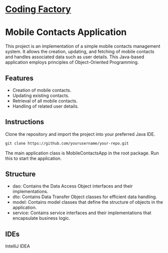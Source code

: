# [Coding Factory](https://codingfactory.aueb.gr/)

# Mobile Contacts Application

This project is an implementation of a simple mobile contacts management system. It allows the creation, updating, and fetching of mobile contacts and handles associated data such as user details. This Java-based application employs principles of Object-Oriented Programming.

## Features
- Creation of mobile contacts.
- Updating existing contacts.
- Retrieval of all mobile contacts.
- Handling of related user details.

## Instructions
Clone the repository and import the project into your preferred Java IDE.

```md
git clone https://github.com/yourusername/your-repo.git
```
The main application class is MobileContactsApp in the root package. Run this to start the application.

## Structure
- dao: Contains the Data Access Object interfaces and their implementations.
- dto: Contains Data Transfer Object classes for efficient data handling.
- model: Contains model classes that define the structure of objects in the application.
- service: Contains service interfaces and their implementations that encapsulate business logic.

## IDEs
IntelliJ IDEA
